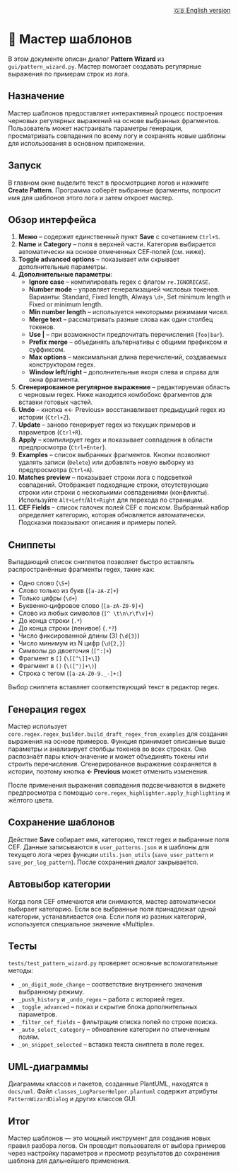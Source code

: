 <p align="right"><a href="pattern_wizard.md">🇬🇧 English version</a></p>

# 🧙 Мастер шаблонов

В этом документе описан диалог **Pattern Wizard** из `gui/pattern_wizard.py`. Мастер помогает создавать регулярные выражения по примерам строк из лога.

## Назначение

Мастер шаблонов предоставляет интерактивный процесс построения черновых регулярных выражений на основе выбранных фрагментов. Пользователь может настраивать параметры генерации, просматривать совпадения по всему логу и сохранять новые шаблоны для использования в основном приложении.

## Запуск

В главном окне выделите текст в просмотрщике логов и нажмите **Create Pattern**. Программа соберёт выбранные фрагменты, попросит имя для шаблонов этого лога и затем откроет мастер.

## Обзор интерфейса

1. **Меню** – содержит единственный пункт **Save** с сочетанием `Ctrl+S`.
2. **Name** и **Category** – поля в верхней части. Категория выбирается автоматически на основе отмеченных CEF‑полей (см. ниже).
3. **Toggle advanced options** – показывает или скрывает дополнительные параметры.
4. **Дополнительные параметры**:
   - **Ignore case** – компилировать regex с флагом `re.IGNORECASE`.
   - **Number mode** – управляет генерализацией числовых токенов. Варианты: Standard, Fixed length, Always `\d+`, Set minimum length и Fixed or minimum length.
   - **Min number length** – используется некоторыми режимами чисел.
   - **Merge text** – рассматривать разные слова как один столбец токенов.
   - **Use |** – при возможности предпочитать перечисления (`foo|bar`).
   - **Prefix merge** – объединять альтернативы с общими префиксом и суффиксом.
   - **Max options** – максимальная длина перечислений, создаваемых конструктором regex.
   - **Window left/right** – дополнительные якоря слева и справа для окна фрагмента.
5. **Сгенерированное регулярное выражение** – редактируемая область с черновым regex. Ниже находится комбобокс фрагментов для вставки готовых частей.
6. **Undo** – кнопка «← Previous» восстанавливает предыдущий regex из истории (`Ctrl+Z`).
7. **Update** – заново генерирует regex из текущих примеров и параметров (`Ctrl+R`).
8. **Apply** – компилирует regex и показывает совпадения в области предпросмотра (`Ctrl+Enter`).
9. **Examples** – список выбранных фрагментов. Кнопки позволяют удалять записи (`Delete`) или добавлять новую выборку из предпросмотра (`Ctrl+A`).
10. **Matches preview** – показывает строки лога с подсветкой совпадений. Отображает подходящие строки, отсутствующие строки или строки с несколькими совпадениями (конфликты). Используйте `Alt+Left`/`Alt+Right` для перехода по страницам.
11. **CEF Fields** – список галочек полей CEF с поиском. Выбранный набор определяет категорию, которая обновляется автоматически. Подсказки показывают описания и примеры полей.

## Сниппеты

Выпадающий список сниппетов позволяет быстро вставлять распространённые фрагменты regex, такие как:

- Одно слово (`\S+`)
- Слово только из букв (`[a-zA-Z]+`)
- Только цифры (`\d+`)
- Буквенно‑цифровое слово (`[a-zA-Z0-9]+`)
- Слово из любых символов (`[^ \t\n\r\f\v]+`)
- До конца строки (`.*`)
- До конца строки (ленивое) (`.*?`)
- Число фиксированной длины (3) (`\d{3}`)
- Число минимум из N цифр (`\d{2,}`)
- Символы до двоеточия (`[^:]+`)
- Фрагмент в `[]` (`\[[^\]]+\]`)
- Фрагмент в `()` (`\([^)]+\)`)
- Строка с тегом (`[a-zA-Z0-9._-]+:`)

Выбор сниппета вставляет соответствующий текст в редактор regex.

## Генерация regex

Мастер использует `core.regex.regex_builder.build_draft_regex_from_examples` для создания выражения на основе примеров. Функция принимает описанные выше параметры и анализирует столбцы токенов во всех строках. Она распознаёт пары ключ‑значение и может объединять токены или строить перечисления. Сгенерированное выражение сохраняется в истории, поэтому кнопка **← Previous** может отменить изменения.

После применения выражения совпадения подсвечиваются в виджете предпросмотра с помощью `core.regex_highlighter.apply_highlighting` и жёлтого цвета.

## Сохранение шаблонов

Действие **Save** собирает имя, категорию, текст regex и выбранные поля CEF. Данные записываются в `user_patterns.json` и в шаблоны для текущего лога через функции `utils.json_utils` (`save_user_pattern` и `save_per_log_pattern`). После сохранения диалог закрывается.

## Автовыбор категории

Когда поля CEF отмечаются или снимаются, мастер автоматически выбирает категорию. Если все выбранные поля принадлежат одной категории, устанавливается она. Если поля из разных категорий, используется специальное значение «Multiple».

## Тесты

`tests/test_pattern_wizard.py` проверяет основные вспомогательные методы:

- `_on_digit_mode_change` – соответствие внутреннего значения выбранному режиму.
- `_push_history` и `_undo_regex` – работа с историей regex.
- `_toggle_advanced` – показ и скрытие блока дополнительных параметров.
- `_filter_cef_fields` – фильтрация списка полей по строке поиска.
- `_auto_select_category` – обновление категории по отмеченным полям.
- `_on_snippet_selected` – вставка текста сниппета в поле regex.

## UML‑диаграммы

Диаграммы классов и пакетов, созданные PlantUML, находятся в `docs/uml`. Файл `classes_LogParserHelper.plantuml` содержит атрибуты `PatternWizardDialog` и других классов GUI.

## Итог

Мастер шаблонов — это мощный инструмент для создания новых правил разбора логов. Он проводит пользователя от выбора примеров через настройку параметров и просмотр результатов до сохранения шаблона для дальнейшего применения.
